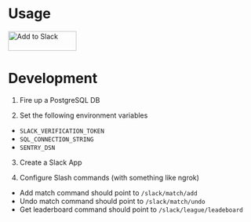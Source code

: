 # Usage

<a href="https://slack.com/oauth/authorize?client_id=26143804727.320430302100&scope=incoming-webhook,commands"><img alt="Add to Slack" height="40" width="139" src="https://platform.slack-edge.com/img/add_to_slack.png" srcset="https://platform.slack-edge.com/img/add_to_slack.png 1x, https://platform.slack-edge.com/img/add_to_slack@2x.png 2x" /></a>

# Development

1. Fire up a PostgreSQL DB

2. Set the following environment variables
  - `SLACK_VERIFICATION_TOKEN`
  - `SQL_CONNECTION_STRING`
  - `SENTRY_DSN`

3. Create a Slack App

4. Configure Slash commands (with something like ngrok)
  - Add match command should point to `/slack/match/add`
  - Undo match command should point to `/slack/match/undo`
  - Get leaderboard command should point to `/slack/league/leadeboard`
